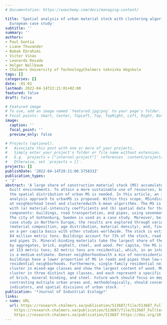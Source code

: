 ```yaml
---
# Documentation: https://wowchemy.com/docs/managing-content/

title: 'Spatial analysis of urban material stock with clustering algorithms: A Northern
  European case study'
subtitle: ''
summary: ''
authors:
- Paul Gontia
- Liane Thuvander
- Babak Ebrahimi
- Victor Vinas
- Leonardo Rosado
- Holger Wallbaum
- Chalmers University of TechnologyChalmers tekniska Högskola
tags: []
categories: []
date: -01-01
lastmod: 2022-04-14T22:21:01+02:00
featured: false
draft: false

# Featured image
# To use, add an image named `featured.jpg/png` to your page's folder.
# Focal points: Smart, Center, TopLeft, Top, TopRight, Left, Right, BottomLeft, Bottom, BottomRight.
image:
  caption: ''
  focal_point: ''
  preview_only: false

# Projects (optional).
#   Associate this post with one or more of your projects.
#   Simply enter your project's folder or file name without extension.
#   E.g. `projects = ["internal-project"]` references `content/project/deep-learning/index.md`.
#   Otherwise, set `projects = []`.
projects: []
publishDate: '2022-04-14T20:21:00.575833Z'
publication_types:
- '2'
abstract: 'A large share of construction material stock (MS) accumulates in urban
  built environments. To attain a more sustainable use of resources, knowledge about
  the spatial distribution of urban MS is needed. In this article, an innovative spatial
  analysis approach to urbanMS is proposed. Within this scope, MSindicators are defined
  at neighborhood level and clusteredwith k-mean algorithms. The MS is estimated bottom-up
  with (a) material-intensity coefficients and (b) spatial data for three built environment
  components: buildings, road transportation, and pipes, using sevenmaterial categories.
  The city of Gothenburg, Sweden is used as a case study. Moreover, being the first
  case study in Northern Europe, the results are explored through various aspects
  (material composition, age distribution, material density), and, finally, contrasted
  on a per capita basis with other studies worldwide. The stock is estimated at circa
  84 million metric tons. Buildings account for 73% of the stock, road transport 26%,
  and pipes 1%. Mineral-binding materials take the largest share of the stock, followed
  by aggregates, brick, asphalt, steel, and wood. Per capita, the MS is estimated
  at 153 metric tons; 62 metric tons are residential, which, in an international context,
  is a medium estimate. Denser neighborhoodswith a mix of nonresidential and residential
  buildings have a lower proportion of MS in roads and pipes than low-density single-family
  residential neighborhoods. Furthermore, single-family residential neighborhoods
  cluster in mixed-age classes and show the largest content of wood. Multifamily buildings
  cluster in three distinct age classes, and each represent a specific material composition
  of brick, mineral binding, and steel. Future work should focus on megacities and
  contrasting multiple urban areas and, methodologically, should concentrate on algorithms,MS
  indicators, and spatial divisions of urban stock.  '
publication: '*Journal of Industrial Ecology*'
links:
- name: URL
  url: https://research.chalmers.se/publication/513687/file/513687_Fulltext.pdf FULLTEXT
    https://research.chalmers.se/publication/513687/file/513687_Fulltext.pdf https://research.chalmers.se/publication/513616
    https://research.chalmers.se/publication/513687 https://doi.org/10.1111/jiec.12939
---
```

